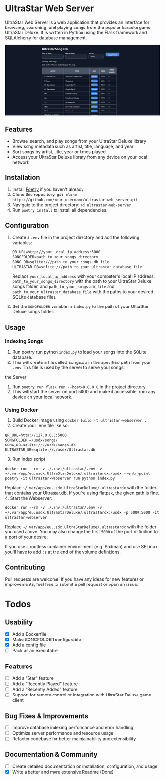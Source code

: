# UltraStar Web Server
UltraStar Web Server is a web application that provides an interface for browsing, searching, and playing songs from the popular karaoke game UltraStar Deluxe. It is written in Python using the Flask framework and SQLAlchemy for database management.

![Image](doc/example.jpg)

## Features

- Browse, search, and play songs from your UltraStar Deluxe library
- View song metadata such as artist, title, language, and year
- Sort songs by artist, title, year or times played
- Access your UltraStar Deluxe library from any device on your local network

## Installation

1. Install [Poetry](https://python-poetry.org/docs/#installation) if you haven't already.
2. Clone this repository: `git clone https://github.com/your_username/ultrastar-web-server.git`
3. Navigate to the project directory: `cd ultrastar-web-server`
4. Run `poetry install` to install all dependencies.

## Configuration

1. Create a `.env` file in the project directory and add the following variables:

   ```
   QR_URL=http://your_local_ip_address:5000
   SONGFOLDER=path_to_your_songs_directory
   SONG_DB=sqlite:///path_to_your_songs.db_file
   ULTRASTAR_DB=sqlite:///path_to_your_ultrastar_database_file
   ```

   Replace `your_local_ip_address` with your computer's local IP address, `path_to_your_songs_directory` with the path to your UltraStar Deluxe songs folder, and `path_to_your_songs.db_file` and `path_to_your_ultrastar_database_file` with the paths to your desired SQLite database files.

2. Set the `SONGFOLDER` variable in `index.py` to the path of your UltraStar Deluxe songs folder.

## Usage

### Indexing Songs

1. Run poetry run python `index.py` to load your songs into the SQLite database.
2. This will create a file called songs.db in the specified path from your `.env` This file is used by the server to serve your songs.

 the Server

1. Run `poetry run flask run --host=0.0.0.0` in the project directory.
2. This will start the server on port 5000 and make it accessible from any device on your local network.

### Using Docker

1. Build Docker image using `docker build -t ultrastar-webserver .`
2. Create your .env file like so:
```
QR_URL=http://127.0.0.1:5000
SONGFOLDER =/usdx/songs/
SONG_DB=sqlite:////usdx/songs.db
ULTRASTAR_DB=sqlite:////usdx/Ultrastar.db
```
3. Run index script
```
docker run --rm -v ./.env:/ultrastar/.env -v ~/.var/app/eu.usdx.UltraStarDeluxe/.ultrastardx:/usdx --entrypoint poetry -it ultrastar-webserver run python index.py
```
Replace `~/.var/app/eu.usdx.UltraStarDeluxe/.ultrastardx` with the folder that contains your Ultrastar.db. If you're using flatpak, the given path is fine.
4. Start the Webserver: 
```
docker run --rm -v ./.env:/ultrastar/.env -v ~/.var/app/eu.usdx.UltraStarDeluxe/.ultrastardx:/usdx -p 5000:5000 -it ultrastar-webserver
```
Replace `~/.var/app/eu.usdx.UltraStarDeluxe/.ultrastardx` with the folder you used above. You may also change the first `5000` of the port definition to a port of your desire.

If you use a rootless container environment (e.g. Podman) and use SELinux you'll have to add `:z` at the end of the volume definitions.

## Contributing

Pull requests are welcome! If you have any ideas for new features or improvements, feel free to submit a pull request or open an issue.

# Todos

## Usability

- [x] Add a Dockerfile
- [x] Make SONGFOLDER configurable
- [x] Add a config file
- [ ] Pack as an executable

## Features

- [ ] Add a "Star" feature
- [ ] Add a "Recently Played" feature
- [ ] Add a "Recently Added" feature
- [ ] Support for remote control or integration with UltraStar Deluxe game client

## Bug Fixes & Improvements

- [ ] Improve database indexing performance and error handling
- [ ] Optimize server performance and resource usage
- [ ] Refactor codebase for better maintainability and extensibility

## Documentation & Community

- [ ] Create detailed documentation on installation, configuration, and usage
- [X] Write a better and more extensive Readme (Done)